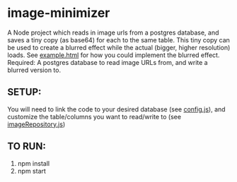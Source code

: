 # image-minimizer
A Node project which reads in image urls from a postgres database, and saves a tiny copy (as base64) for each to the same table. This tiny copy can be used to create a blurred effect while the actual (bigger, higher resolution) loads. See [example.html](https://github.com/Lloydza/image-minimizer/blob/master/example.html) for how you could implement the blurred effect.
Required: A postgres database to read image URLs from, and write a blurred version to.

## SETUP:
You will need to link the code to your desired database (see [config.js](https://github.com/Lloydza/image-minimizer/blob/master/config.js)), and customize the table/columns you want to read/write to (see [imageRepository.js](https://github.com/Lloydza/image-minimizer/blob/master/domain/imageRepository.js))

## TO RUN:
1. npm install
2. npm start